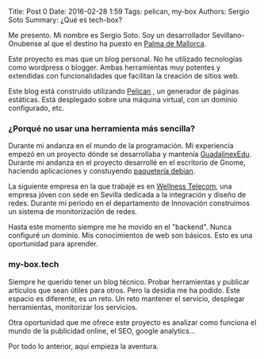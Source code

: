 Title: Post 0
Date: 2016-02-28 1:59
Tags: pelican, my-box
Authors: Sergio Soto
Summary: ¿Qué es tech-box?

Me presento. Mi nombre es Sergio Soto. Soy un desarrollador Sevillano-Onubense al que el destino ha puesto en <a href="https://es.wikipedia.org/wiki/Palma_de_Mallorca" target="_blank">Palma de Mallorca</a>.

Este proyecto es mas que un blog personal. No he utilizado tecnologías como wordpress o blogger. Ambas herramientas muy potentes y extendidas con funcionalidades que facilitan la creación de sitios web.

Este blog está construido utilizando <a href="http://blog.getpelican.com/" target="_blank">Pelican</a> , un generador de páginas estáticas. Está desplegado sobre una máquina virtual, con un dominio configurado, etc.

### ¿Porqué no usar una herramienta más sencilla?

Durante mi andanza en el mundo de la programación. Mi experiencia empezó en un proyecto dónde se desarrollaba y mantenía <a href="http://www.juntadeandalucia.es/educacion/cga/portal/info/guadalinex-edu/" target="_blank">GuadalinexEdu</a>. Durante mi andanza en el proyecto desarrollé en el escritorio de Gnome, haciendo aplicaciones y constuyendo [paquetería debian](https://www.debian.org/distrib/packages.es.html).

La siguiente empresa en la que trabajé es en <a href="http://www.wtelecom.es" target="_blank">Wellness Telecom</a>, una empresa jóven con sede en Sevilla dedicada a la integración y diseño de redes. Durante mi periodo en el departamento de Innovación construimos un sistema de monitorización de redes.

Hasta este momento siempre me he movido en el "backend". Nunca configuré un dominio. Mis conocimientos de web son básicos. Esto es una oportunidad para aprender.
### my-box.tech
Siempre he querido tener un blog técnico. Probar herramientas y publicar artículos que sean útiles para otros. Pero la desidia me ha podido. Este espacio es diferente, es un reto. Un reto mantener el servicio, desplegar herramientas, monitorizar los servicios.

Otra oportunidad que me ofrece este proyecto es analizar como funciona el mundo de la publicidad online, el SEO, google analytics...

Por todo lo anterior, aquí empieza la aventura.
